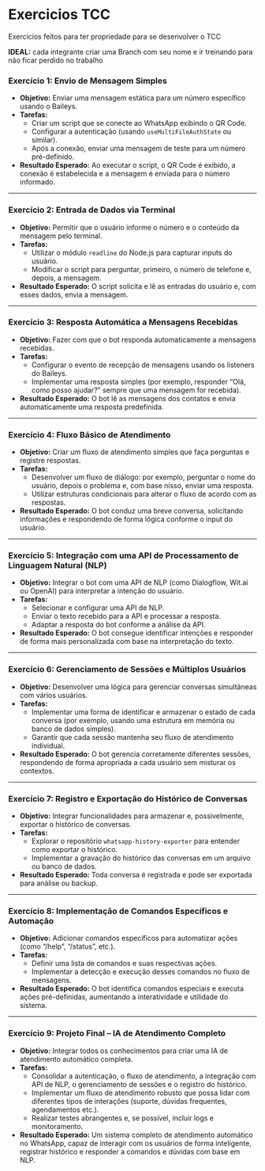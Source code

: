 # Exercicios TCC
Exercicios feitos para ter propriedade para se desenvolver o TCC 
<br>
<p> <strong>IDEAL:</strong> cada integrante criar uma Branch com seu nome e ir treinando para não ficar perdido no trabalho </p>

### **Exercício 1: Envio de Mensagem Simples**

- **Objetivo:** Enviar uma mensagem estática para um número específico usando o Baileys.
- **Tarefas:**
  - Criar um script que se conecte ao WhatsApp exibindo o QR Code.
  - Configurar a autenticação (usando `useMultiFileAuthState` ou similar).
  - Após a conexão, enviar uma mensagem de teste para um número pré-definido.
- **Resultado Esperado:** Ao executar o script, o QR Code é exibido, a conexão é estabelecida e a mensagem é enviada para o número informado.

---

### **Exercício 2: Entrada de Dados via Terminal**

- **Objetivo:** Permitir que o usuário informe o número e o conteúdo da mensagem pelo terminal.
- **Tarefas:**
  - Utilizar o módulo `readline` do Node.js para capturar inputs do usuário.
  - Modificar o script para perguntar, primeiro, o número de telefone e, depois, a mensagem.
- **Resultado Esperado:** O script solicita e lê as entradas do usuário e, com esses dados, envia a mensagem.

---

### **Exercício 3: Resposta Automática a Mensagens Recebidas**

- **Objetivo:** Fazer com que o bot responda automaticamente a mensagens recebidas.
- **Tarefas:**
  - Configurar o evento de recepção de mensagens usando os listeners do Baileys.
  - Implementar uma resposta simples (por exemplo, responder “Olá, como posso ajudar?” sempre que uma mensagem for recebida).
- **Resultado Esperado:** O bot lê as mensagens dos contatos e envia automaticamente uma resposta predefinida.

---

### **Exercício 4: Fluxo Básico de Atendimento**

- **Objetivo:** Criar um fluxo de atendimento simples que faça perguntas e registre respostas.
- **Tarefas:**
  - Desenvolver um fluxo de diálogo: por exemplo, perguntar o nome do usuário, depois o problema e, com base nisso, enviar uma resposta.
  - Utilizar estruturas condicionais para alterar o fluxo de acordo com as respostas.
- **Resultado Esperado:** O bot conduz uma breve conversa, solicitando informações e respondendo de forma lógica conforme o input do usuário.

---

### **Exercício 5: Integração com uma API de Processamento de Linguagem Natural (NLP)**

- **Objetivo:** Integrar o bot com uma API de NLP (como Dialogflow, Wit.ai ou OpenAI) para interpretar a intenção do usuário.
- **Tarefas:**
  - Selecionar e configurar uma API de NLP.
  - Enviar o texto recebido para a API e processar a resposta.
  - Adaptar a resposta do bot conforme a análise da API.
- **Resultado Esperado:** O bot consegue identificar intenções e responder de forma mais personalizada com base na interpretação do texto.

---

### **Exercício 6: Gerenciamento de Sessões e Múltiplos Usuários**

- **Objetivo:** Desenvolver uma lógica para gerenciar conversas simultâneas com vários usuários.
- **Tarefas:**
  - Implementar uma forma de identificar e armazenar o estado de cada conversa (por exemplo, usando uma estrutura em memória ou banco de dados simples).
  - Garantir que cada sessão mantenha seu fluxo de atendimento individual.
- **Resultado Esperado:** O bot gerencia corretamente diferentes sessões, respondendo de forma apropriada a cada usuário sem misturar os contextos.

---

### **Exercício 7: Registro e Exportação do Histórico de Conversas**

- **Objetivo:** Integrar funcionalidades para armazenar e, possivelmente, exportar o histórico de conversas.
- **Tarefas:**
  - Explorar o repositório `whatsapp-history-exporter` para entender como exportar o histórico.
  - Implementar a gravação do histórico das conversas em um arquivo ou banco de dados.
- **Resultado Esperado:** Toda conversa é registrada e pode ser exportada para análise ou backup.

---

### **Exercício 8: Implementação de Comandos Específicos e Automação**

- **Objetivo:** Adicionar comandos específicos para automatizar ações (como “/help”, “/status”, etc.).
- **Tarefas:**
  - Definir uma lista de comandos e suas respectivas ações.
  - Implementar a detecção e execução desses comandos no fluxo de mensagens.
- **Resultado Esperado:** O bot identifica comandos especiais e executa ações pré-definidas, aumentando a interatividade e utilidade do sistema.

---

### **Exercício 9: Projeto Final – IA de Atendimento Completo**

- **Objetivo:** Integrar todos os conhecimentos para criar uma IA de atendimento automático completa.
- **Tarefas:**
  - Consolidar a autenticação, o fluxo de atendimento, a integração com API de NLP, o gerenciamento de sessões e o registro do histórico.
  - Implementar um fluxo de atendimento robusto que possa lidar com diferentes tipos de interações (suporte, dúvidas frequentes, agendamentos etc.).
  - Realizar testes abrangentes e, se possível, incluir logs e monitoramento.
- **Resultado Esperado:** Um sistema completo de atendimento automático no WhatsApp, capaz de interagir com os usuários de forma inteligente, registrar histórico e responder a comandos e dúvidas com base em NLP.
